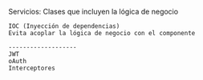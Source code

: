 Servicios: 
    Clases que incluyen la lógica de negocio

    IOC (Inyección de dependencias)
    Evita acoplar la lógica de negocio con el componente

    -------------------
    JWT
    oAuth
    Interceptores